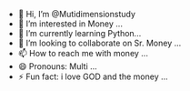 - 👋 Hi, I’m @Mutidimensionstudy
- 👀 I’m interested in Money ...
- 🌱 I’m currently learning Python...
- 💞️ I’m looking to collaborate on Sr. Money ...
- 📫 How to reach me with money ...
- 😄 Pronouns: Multi ...
- ⚡ Fun fact: i love GOD and the money ...

<!---
Mutidimensionstudy/Mutidimensionstudy is a ✨ special ✨ repository because its `README.md` (this file) appears on your GitHub profile.
You can click the Preview link to take a look at your changes.
--->
